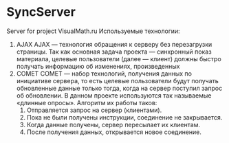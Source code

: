 # SyncServer
Server for project VisualMath.ru
Используемые технологии:

1. AJAX
AJAX — технология обращения к серверу без перезагрузки страницы.  Так как основная задача проекта — синхронный показ материала, целевые пользователи (далее — клиент) должны быстро получать информацию об изменениях, произведенных 
2. COMET
	COMET — набор технологий, получения данных по инициативе сервера, то есть целевые пользователи будут получать обновленные данные только тогда, когда на сервер поступил запрос об обновлении. В данном проекте используются так называемые «длинные опросы». Алгоритм их работы таков:
	1. Отправляется запрос на сервер (клиентами).
	2. Пока не были получены инструкции, соединение не закрывается.
	3. Когда данные получены, сервер пересылает их клиентам.	
	4. После получения данных, открывается новое соединение.
